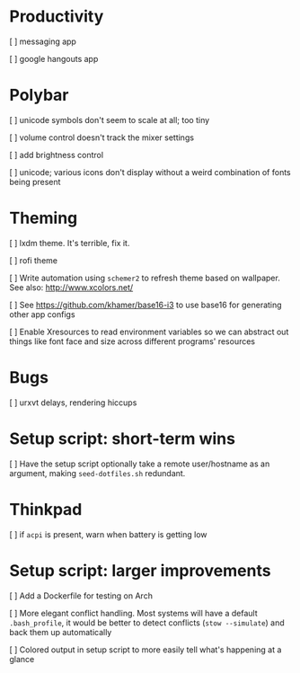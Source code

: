 # Productivity 

[ ] messaging app

[ ] google hangouts app


# Polybar

[ ] unicode symbols don't seem to scale at all; too tiny

[ ] volume control doesn't track the mixer settings

[ ] add brightness control

[ ] unicode; various icons don't display without a weird combination of fonts
	being present


# Theming

[ ] lxdm theme. It's terrible, fix it.

[ ] rofi theme

[ ] Write automation using `schemer2` to refresh theme based on wallpaper.
	See also: http://www.xcolors.net/

[ ] See https://github.com/khamer/base16-i3 to use base16 for generating other app configs

[ ] Enable Xresources to read environment variables so we can abstract out
	things like font face and size across different programs' resources


# Bugs

[ ] urxvt delays, rendering hiccups


# Setup script: short-term wins

[ ] Have the setup script optionally take a remote user/hostname as an argument,
    making `seed-dotfiles.sh` redundant.


# Thinkpad

[ ] if `acpi` is present, warn when battery is getting low


# Setup script: larger improvements

[ ] Add a Dockerfile for testing on Arch

[ ] More elegant conflict handling. Most systems will have a default `.bash_profile`,
    it would be better to detect conflicts (`stow --simulate`) and back them up
    automatically

[ ] Colored output in setup script to more easily tell what's happening at a glance
